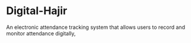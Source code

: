 # Digital-Hajir
An electronic attendance tracking system that allows users to record and monitor attendance digitally,
